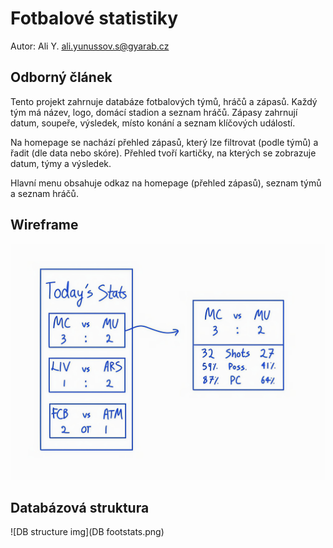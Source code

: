 # Fotbalové statistiky

Autor: Ali Y. ali.yunussov.s@gyarab.cz

## Odborný článek

Tento projekt zahrnuje databáze fotbalových týmů, hráčů a zápasů. Každý tým má název, logo, domácí stadion a seznam hráčů. Zápasy zahrnují datum, soupeře, výsledek, místo konání a seznam klíčových událostí.

Na homepage se nachází přehled zápasů, který lze filtrovat (podle týmů) a řadit (dle data nebo skóre). Přehled tvoří kartičky, na kterých se zobrazuje datum, týmy a výsledek.

Hlavní menu obsahuje odkaz na homepage (přehled zápasů), seznam týmů a seznam hráčů.

## Wireframe

![Wireframe img](Wireframe-stats.jpeg)

## Databázová struktura

![DB structure img](DB footstats.png)
